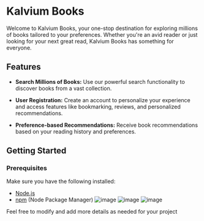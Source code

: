 # Kalvium Books

Welcome to Kalvium Books, your one-stop destination for exploring millions of books tailored to your preferences. Whether you're an avid reader or just looking for your next great read, Kalvium Books has something for everyone.

## Features

- **Search Millions of Books:** Use our powerful search functionality to discover books from a vast collection.

- **User Registration:** Create an account to personalize your experience and access features like bookmarking, reviews, and personalized recommendations.

- **Preference-based Recommendations:** Receive book recommendations based on your reading history and preferences.

## Getting Started

### Prerequisites

Make sure you have the following installed:

- [Node.js](https://nodejs.org/)
- [npm](https://www.npmjs.com/) (Node Package Manager)
![image](https://github.com/rayyjeb/Kalvium-Books/assets/142793649/29765043-b50b-4bd9-a0d9-c6ef1ebea0dc)
![image](https://github.com/rayyjeb/Kalvium-Books/assets/142793649/0cf01b78-29d9-40c7-9745-0004ff58ec18)
![image](https://github.com/rayyjeb/Kalvium-Books/assets/142793649/61eb1a01-e5cd-4f72-a2d2-42bba700fc48)


Feel free to modify and add more details as needed for your project

